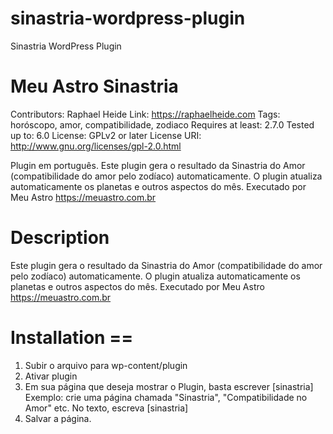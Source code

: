 # sinastria-wordpress-plugin
Sinastria WordPress Plugin
# Meu Astro Sinastria
Contributors: Raphael Heide
Link: https://raphaelheide.com
Tags: horóscopo, amor, compatibilidade, zodiaco
Requires at least: 2.7.0
Tested up to: 6.0
License: GPLv2 or later
License URI: http://www.gnu.org/licenses/gpl-2.0.html

Plugin em português. Este plugin gera o resultado da Sinastria do Amor (compatibilidade do amor pelo zodíaco) automaticamente. O plugin atualiza automaticamente os planetas e outros aspectos do mês. Executado por Meu Astro https://meuastro.com.br

# Description
Este plugin gera o resultado da Sinastria do Amor (compatibilidade do amor pelo zodíaco) automaticamente. O plugin atualiza automaticamente os planetas e outros aspectos do mês. Executado por Meu Astro https://meuastro.com.br

# Installation ==

1. Subir o arquivo para wp-content/plugin
2. Ativar plugin
3. Em sua página que deseja mostrar o Plugin, basta escrever [sinastria]
	Exemplo: crie uma página chamada "Sinastria", "Compatibilidade no Amor" etc. No texto, escreva [sinastria]
4. Salvar a página.
